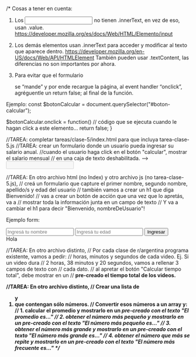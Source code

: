 /*
Cosas a tener en cuenta:
1. Los <input> no tienen .innerText, en vez de eso, usan .value. https://developer.mozilla.org/es/docs/Web/HTML/Elemento/input

2. Los demás elementos usan .innerText para acceder y modificar al texto que aparece dentro. https://developer.mozilla.org/en-US/docs/Web/API/HTMLElement
También pueden usar .textContent, las diferencias no son importantes por ahora.

3. Para evitar que el formulario <form> se “mande” y por ende recargue la página,
al event handler “onclick”, agréguentle un return false; al final de la función.

Ejemplo:
const $botonCalcular = document.querySelector("#boton-calcular");

$botonCalcular.onclick = function()
    // código que se ejecuta cuando le hagan click a este elemento...
    return false;
}

//TAREA: completar tareas/clase-5/index.html para que incluya tarea-clase-5.js
//TAREA: crear un formulario donde un usuario pueda ingresar su salario anual.
//cuando el usuario haga click en el botón "calcular", mostrar el salario mensual
// en una caja de texto deshabilitada. --> <input type="text" disabled id="salario-mensual"/>

//TAREA: En otro archivo html (no Index) y otro archivo js (no tarea-clase-5.js),
// creá un formulario que capture el primer nombre, segundo nombre, apellido/s y edad del usuario
// también vamos a crear un h1 que diga Bienvenido!
// vas a crear un botón de acción que una vez que lo apretás, va a
// mostrar toda la información junta en un campo de texto
// Y va a cambiar el h1 para decir "Bienvenido, nombreDeUsuario"!

Ejemplo form:
  <form id="entrada-bar" onsubmit="return false;">
    <input type="text" placeholder="Ingresá tu nombre" id="nombre-usuario"/>
    <input type="number" placeholder="Ingresá tu edad" id="edad-usuario" />
    <input type="submit" value="Ingresar" id="ingresar"/>
  </form>

  <div id="resultado">Hola</div>

//TAREA: En otro archivo distinto,
// Por cada clase de r/argentina programa existente, vamos a pedir:
// horas, minutos y segundos de cada video. Ej. Si un video dura
// 2 horas, 38 minutos y 20 segundos, vamos a rellenar 3 campos de texto con
// cada dato.
// al apretar el botón "Calcular tiempo total", debe mostrar en un
// <strong> pre-creado el tiempo total de los videos.

//TAREA: En otro archivo distinto,
// Crear una lista de <ol> y <li> que contengan sólo números.
// Convertir esos números a un array y:
// 1. calcular el promedio y mostrarlo en un <em> pre-creado con el texto "El promedio es..."
// 2. obtener el número más pequeño y mostrarlo en un <em> pre-creado con el texto "El número más pequeño es..."
// 3. obtener el número más grande y mostrarlo en un <em> pre-creado con el texto "El número más grande es..."
// 4. obtener el número que más se repite y mostrarlo en un <em> pre-creado con el texto "El número más frecuente es..."
*/
